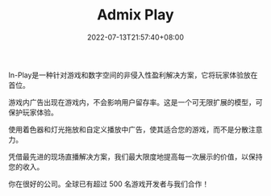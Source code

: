 ﻿---
weight: 
title: "Admix Play"
description: "In-Play is a non-intrusive monetization solution for games and digital spaces that puts player experience first."
date: 2022-07-13T21:57:40+08:00
lastmod: 2022-07-13T16:45:40+08:00
draft: false
authors: ["qianxun"]
featuredImage: "169.webp"
link: "https://admixplay.com/"
tags: ["Admix Play","元广告"]
categories: ["navigation"]
navigation: ["元广告"]
lightgallery: true
toc: true
pinned: false
recommend: false
recommend1: false
---
In-Play是一种针对游戏和数字空间的非侵入性盈利解决方案，它将玩家体验放在首位。

游戏内广告出现在游戏内，不会影响用户留存率。这是一个可无限扩展的模型，可保护玩家体验。

使用着色器和灯光拖放和自定义播放中广告，使其适合您的游戏，而不是分散注意力。

凭借最先进的现场直播解决方案，我们最大限度地提高每一次展示的价值，以保持您的收入。

你在很好的公司。全球已有超过 500 名游戏开发者与我们合作！
